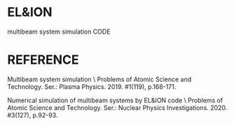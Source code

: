 # EL&ION
multibeam system simulation CODE
# REFERENCE
Multibeam system simulation \\ Problems of Atomic Science and Technology. Ser.: Plasma Physics. 2019. #1(119), p.168-171.

Numerical simulation of multibeam systems by EL&ION code \\ Problems of Atomic Science and Technology. Ser.: Nuclear Physics Investigations. 2020. #3(127), p.92-93.
